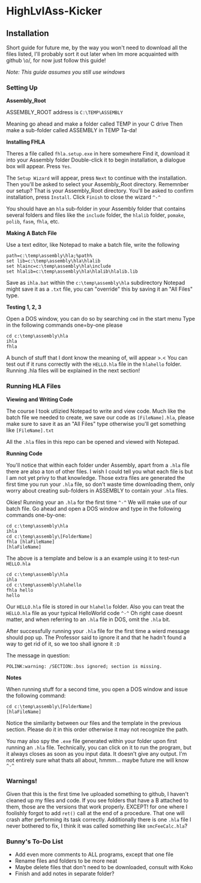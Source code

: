 # HighLvlAss-Kicker

## Installation

Short guide for future me, by the way you won't need to download all the files listed, I'll probably sort it out later when Im more acquainted with github \o/, for now just follow this guide! 

*Note: This guide assumes you still use windows*

### Setting Up

**Assembly_Root**

ASSEMBLY_ROOT address is `C:\TEMP\ASSEMBLY`

Meaning go ahead and make a folder called TEMP in your C drive
Then make a sub-folder called ASSEMBLY in TEMP
Ta-da!

**Installing FHLA**

Theres a file called `fhla.setup.exe` in here somewhere
Find it, download it into your Assembly folder
Double-click it to begin installation,  a dialogue box will appear. Press `Yes`.

The `Setup Wizard` will appear, press `Next` to continue with the installation. Then you'll be asked to select your Assembly_Root directory. Rememnber our setup? That is your Assembly_Root directory. You'll be asked to confirm installation, press `Install`. Click `Finish` to close the wizard `^-^`

You should have an `hla` sub-folder in your Assembly folder that contains several folders and files like the `include` folder, the `hlalib` folder, `pomake`, `polib`, `fasm`, `fhla`, etc.

**Making A Batch File**

Use a text editor, like Notepad to make a batch file, write the following
```
path=c:\temp\assembly\hla;%path%
set lib=c:\temp\assembly\hla\hlalib
set hlainc=c:\temp\assembly\hla\include
set hlalib=c:\temp\assembly\hla\hlalib\hlalib.lib
```

Save as `ihla.bat` within the `c:\temp\assembly\hla` subdirectory
Notepad might save it as a `.txt` file, you can "override" this by saving it an "All Files" type.

**Testing 1, 2, 3**

Open a DOS window, you can do so by searching `cmd` in the start menu
Type in the following commands one=by-one please
```
cd c:\temp\assembly\hla
ihla
fhla
```
A bunch of stuff that I dont know the meaning of, will appear >.<
You can test out if it runs correctly with the `HELLO.hla` file in the `hlahello` folder. Running .hla files will be explained in the next section!

### Running HLA Files

**Viewing and Writing Code**

The course I took utlizied Notepad to write and view code. Much like the batch file we needed to create, we save our code as `[FileName].hla`, please make sure to save it as an "All Files" type otherwise you'll get something like `[FileName].txt`

All the `.hla` files in this repo can be opened and viewed with Notepad.

**Running Code**

You'll notice that within each folder under Assembly, apart from a `.hla` file there are also a ton of other files. I wish I could tell you what each file is but I am not yet privy to that knowledge. Those extra files are generated the first time you run your `.hla` file, so don't waste time downloading them, only worry about creating sub-folders in ASSEMBLY to contain your `.hla` files. 

Okies! Running your an `.hla` for the first time `^-^` We will make use of our batch file. Go ahead and open a DOS window and type in the following commands one-by-one:
```
cd c:\temp\assembly\hla
ihla
cd c:\temp\assembly\[FolderName]
fhla [hlaFileName]
[hlaFileName]
```
The above is a template and below is a an example using it to test-run `HELLO.hla`
```
cd c:\temp\assembly\hla
ihla
cd c:\temp\assembly\hlahello
fhla hello
hello
```
Our `HELLO.hla` file is stored in our `hlahello` folder. Also you can treat the `HELLO.hla` file as your typical HelloWorld code `^-^` Oh right case doesnt matter, and when referring to an `.hla` file in DOS, omit the `.hla` bit.

After successfully running your `.hla` file for the first time a wierd message should pop up. The Professor said to ignore it and that he hadn't found a way to get rid of it, so we too shall ignore it `:D`

The message in question:
```
POLINK:warning: /SECTION:.bss ignored; section is missing.
```

**Notes**

When running stuff for a second time, you open a DOS window and issue the following command:
```
cd c:\temp\assembly\[FolderName]
[hlaFileName]
```
Notice the similarity between our files and the template in the previous section. Please do it in this order otherwise it may not recognize the path.

You may also spy the `.exe` file generated within your folder upon first running an `.hla` file. Technically, you can click on it to run the program, but it always closes as soon as you input data. It doesn't give any output. I'm not entirely sure what thats all about, hmmm... maybe future me will know `^-^`

### Warnings!
Given that this is the first time Ive uploaded something to github, I haven't cleaned up my files and code. If you see folders that have a B attached to them, those are the versions that work properly. EXCEPT! for one where I foolishly forgot to add `ret()` call at the end of a procedure. That one will crash after performing its task correctly. Additionally there is one `.hla` file I never bothered to fix, I think it was called something like `smcFeeCalc.hla`?

### Bunny's To-Do List

* Add even more comments to ALL programs, except that one file
* Rename files and folders to be more neat
* Maybe delete files that don't need to be downloaded, consult with Koko
* Finish and add notes in separate folder?
